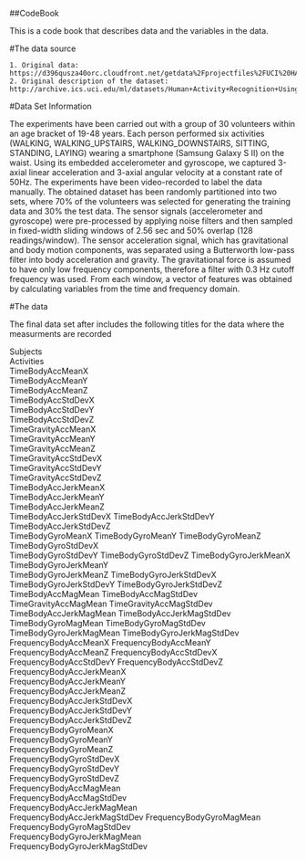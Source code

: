 ##CodeBook

This is a code book that describes data and the variables in the data.

#The data source

	1. Original data: https://d396qusza40orc.cloudfront.net/getdata%2Fprojectfiles%2FUCI%20HAR%20Dataset.zip
	2. Original description of the dataset: http://archive.ics.uci.edu/ml/datasets/Human+Activity+Recognition+Using+Smartphones
	
#Data Set Information

The experiments have been carried out with a group of 30 volunteers within an age bracket of 19-48 years. Each person performed six activities (WALKING, WALKING_UPSTAIRS, WALKING_DOWNSTAIRS, SITTING, STANDING, LAYING) wearing a smartphone (Samsung Galaxy S II) on the waist. Using its embedded accelerometer and gyroscope, we captured 3-axial linear acceleration and 3-axial angular velocity at a constant rate of 50Hz. The experiments have been video-recorded to label the data manually. The obtained dataset has been randomly partitioned into two sets, where 70% of the volunteers was selected for generating the training data and 30% the test data.
The sensor signals (accelerometer and gyroscope) were pre-processed by applying noise filters and then sampled in fixed-width sliding windows of 2.56 sec and 50% overlap (128 readings/window). The sensor acceleration signal, which has gravitational and body motion components, was separated using a Butterworth low-pass filter into body acceleration and gravity. The gravitational force is assumed to have only low frequency components, therefore a filter with 0.3 Hz cutoff frequency was used. From each window, a vector of features was obtained by calculating variables from the time and frequency domain.

#The data

The final data set after includes the following titles for the data where the measurments are recorded

Subjects                       
Activities                     
TimeBodyAccMeanX               
TimeBodyAccMeanY              
TimeBodyAccMeanZ               
TimeBodyAccStdDevX             
TimeBodyAccStdDevY             
TimeBodyAccStdDevZ            
TimeGravityAccMeanX            
TimeGravityAccMeanY            
TimeGravityAccMeanZ            
TimeGravityAccStdDevX         
TimeGravityAccStdDevY          
TimeGravityAccStdDevZ          
TimeBodyAccJerkMeanX           
TimeBodyAccJerkMeanY          
TimeBodyAccJerkMeanZ           
TimeBodyAccJerkStdDevX
TimeBodyAccJerkStdDevY
TimeBodyAccJerkStdDevZ        
TimeBodyGyroMeanX
TimeBodyGyroMeanY
TimeBodyGyroMeanZ
TimeBodyGyroStdDevX           
TimeBodyGyroStdDevY
TimeBodyGyroStdDevZ
TimeBodyGyroJerkMeanX
TimeBodyGyroJerkMeanY         
TimeBodyGyroJerkMeanZ
TimeBodyGyroJerkStdDevX
TimeBodyGyroJerkStdDevY
TimeBodyGyroJerkStdDevZ       
TimeBodyAccMagMean
TimeBodyAccMagStdDev
TimeGravityAccMagMean
TimeGravityAccMagStdDev       
TimeBodyAccJerkMagMean
TimeBodyAccJerkMagStdDev
TimeBodyGyroMagMean
TimeBodyGyroMagStdDev         
TimeBodyGyroJerkMagMean
TimeBodyGyroJerkMagStdDev
FrequencyBodyAccMeanX
FrequencyBodyAccMeanY         
FrequencyBodyAccMeanZ
FrequencyBodyAccStdDevX
FrequencyBodyAccStdDevY
FrequencyBodyAccStdDevZ       
FrequencyBodyAccJerkMeanX      
FrequencyBodyAccJerkMeanY      
FrequencyBodyAccJerkMeanZ      
FrequencyBodyAccJerkStdDevX   
FrequencyBodyAccJerkStdDevY    
FrequencyBodyAccJerkStdDevZ    
FrequencyBodyGyroMeanX         
FrequencyBodyGyroMeanY        
FrequencyBodyGyroMeanZ         
FrequencyBodyGyroStdDevX       
FrequencyBodyGyroStdDevY       
FrequencyBodyGyroStdDevZ      
FrequencyBodyAccMagMean        
FrequencyBodyAccMagStdDev      
FrequencyBodyAccJerkMagMean    
FrequencyBodyAccJerkMagStdDev 
FrequencyBodyGyroMagMean       
FrequencyBodyGyroMagStdDev     
FrequencyBodyGyroJerkMagMean   
FrequencyBodyGyroJerkMagStdDev

